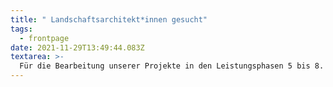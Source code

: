 ```yaml
---
title: " Landschaftsarchitekt*innen gesucht"
tags:
  - frontpage
date: 2021-11-29T13:49:44.083Z
textarea: >-
  Für die Bearbeitung unserer Projekte in den Leistungsphasen 5 bis 8.
---
```

